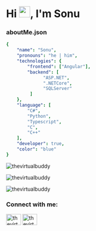 <h1 align="left">
  Hi <img src="https://raw.githubusercontent.com/MartinHeinz/MartinHeinz/master/wave.gif" width="30px">, I'm Sonu 
</h1>

### aboutMe.json
```yaml
{
    "name": "Sonu",
    "pronouns": "he | him",
    "technologies": {
        "frontend": ["Angular"],
        "backend": [
              "ASP.NET", 
              ".NETCore", 
              "SQLServer"
         ]
    },
    "language": [
        "C#",
        "Python",
        "Typescript",
        "C",
        "C++"
    ],
    "developer": true,
    "color": "blue"
}

```


<div>
<p><img align="center" src="https://github-readme-stats.vercel.app/api/top-langs?username=thevirtualbuddy&show_icons=true&locale=en&layout=compact&langs_count=5&bg_color=151515&title_color=FB8C00&text_color=fff&icon_color=fff" alt="thevirtualbuddy" /></p>  

<p><img align="center" src="https://github-readme-stats.vercel.app/api?username=thevirtualbuddy&show_icons=true&locale=en&bg_color=151515&title_color=FB8C00&text_color=fff&icon_color=fff" alt="thevirtualbuddy" /></p>

</div>
<div>
  

</div>
<p><img align="center" src="https://github-readme-streak-stats.herokuapp.com/?user=thevirtualbuddy&theme=dark" alt="thevirtualbuddy" /></p>


<!--
<p align="left"> <a href="https://github.com/ryo-ma/github-profile-trophy"><img src="https://github-profile-trophy.vercel.app/?username=thevirtualbuddy" alt="thevirtualbuddy" /></a> </p>
-->

<h3 align="left">Connect with me:</h3>
<p align="left">
<a href="https://twitter.com/thevirtualbuddy" target="_blank"><img align="center" src="https://raw.githubusercontent.com/rahuldkjain/github-profile-readme-generator/master/src/images/icons/Social/twitter.svg" alt="thevirtualbuddy" height="30" width="40" /></a>
<a href="https://linkedin.com/in/sonusaha" target="_blank"><img align="center" src="https://raw.githubusercontent.com/rahuldkjain/github-profile-readme-generator/master/src/images/icons/Social/linked-in-alt.svg" alt="thevirtualbuddy" height="30" width="40" /></a>
<!--
**thevirtualbuddy/thevirtualbuddy** is a ✨ _special_ ✨ repository because its `README.md` (this file) appears on your GitHub profile.

Here are some ideas to get you started:

- 🔭 I’m currently working on ...
 ...
- 👯 I’m looking to collaborate on ...
- 🤔 I’m looking for help with ...
- 💬 Ask me about ...
- 📫 How to reach me: ...
- 😄 Pronouns: ...
- ⚡ Fun fact: ...
-->

